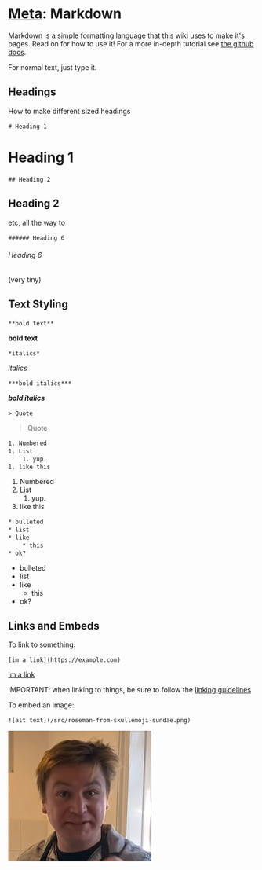 # [Meta](/meta): Markdown
Markdown is a simple formatting language that this wiki uses to make it's pages. Read on for how to use it! For a more in-depth tutorial see [the github docs](https://docs.github.com/en/get-started/writing-on-github/getting-started-with-writing-and-formatting-on-github/basic-writing-and-formatting-syntax).

For normal text, just type it.

## Headings

How to make different sized headings

```
# Heading 1
```

# Heading 1

```
## Heading 2
```

## Heading 2

etc, all the way to

```
###### Heading 6
```

###### Heading 6
(very tiny)

## Text Styling

```
**bold text**
```

**bold text**

```
*italics*
```

*italics*

```
***bold italics***
```

***bold italics***

```
> Quote
```

> Quote

```
1. Numbered
1. List
    1. yup.
1. like this
```

1. Numbered
1. List
    1. yup.
1. like this

```
* bulleted
* list
* like
    * this
* ok?
```

* bulleted
* list
* like
    * this
* ok?


## Links and Embeds

To link to something:

```
[im a link](https://example.com)
```

[im a link](https://example.com)

IMPORTANT: when linking to things, be sure to follow the [linking guidelines](guidelines#linking-to-other-pages)

To embed an image:

```
![alt text](/src/roseman-from-skullemoji-sundae.png)
```

![alt text](/src/roseman-from-skullemoji-sundae.png)


